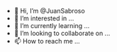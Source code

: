 - 👋 Hi, I’m @JuanSabroso
- 👀 I’m interested in ...
- 🌱 I’m currently learning ...
- 💞️ I’m looking to collaborate on ...
- 📫 How to reach me ...

<!---
JuanSabroso/JuanSabroso is a ✨ special ✨ repository because its `README.md` (this file) appears on your GitHub profile.
You can click the Preview link to take a look at your changes.
--->
